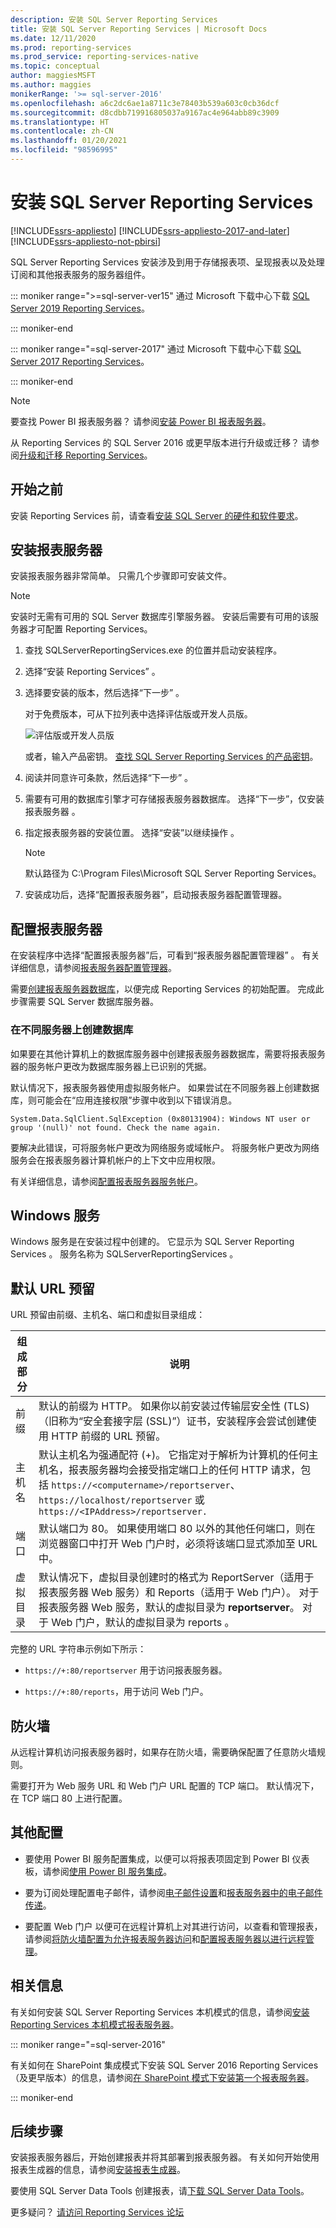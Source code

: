 ```yaml
---
description: 安装 SQL Server Reporting Services
title: 安装 SQL Server Reporting Services | Microsoft Docs
ms.date: 12/11/2020
ms.prod: reporting-services
ms.prod_service: reporting-services-native
ms.topic: conceptual
author: maggiesMSFT
ms.author: maggies
monikerRange: '>= sql-server-2016'
ms.openlocfilehash: a6c2dc6ae1a8711c3e78403b539a603c0cb36dcf
ms.sourcegitcommit: d8cdbb719916805037a9167ac4e964abb89c3909
ms.translationtype: HT
ms.contentlocale: zh-CN
ms.lasthandoff: 01/20/2021
ms.locfileid: "98596995"
---
```

# <a name="install-sql-server-reporting-services"></a>安装 SQL Server Reporting Services

[!INCLUDE[ssrs-appliesto](../../includes/ssrs-appliesto.md)] [!INCLUDE[ssrs-appliesto-2017-and-later](../../includes/ssrs-appliesto-2017-and-later.md)] [!INCLUDE[ssrs-appliesto-not-pbirsi](../../includes/ssrs-appliesto-not-pbirs.md)]

SQL Server Reporting Services 安装涉及到用于存储报表项、呈现报表以及处理订阅和其他报表服务的服务器组件。 

::: moniker range=">=sql-server-ver15"
通过 Microsoft 下载中心下载 [SQL Server 2019 Reporting Services](https://www.microsoft.com/download/details.aspx?id=100122)。

::: moniker-end

::: moniker range="=sql-server-2017"
通过 Microsoft 下载中心下载 [SQL Server 2017 Reporting Services](https://www.microsoft.com/download/details.aspx?id=55252)。

::: moniker-end

> [!NOTE]
> 要查找 Power BI 报表服务器？ 请参阅[安装 Power BI 报表服务器](https://powerbi.microsoft.com/documentation/reportserver-install-report-server/)。
> 
> 从 Reporting Services 的 SQL Server 2016 或更早版本进行升级或迁移？ 请参阅[升级和迁移 Reporting Services](upgrade-and-migrate-reporting-services.md)。

## <a name="before-you-begin"></a>开始之前

安装 Reporting Services 前，请查看[安装 SQL Server 的硬件和软件要求](../../sql-server/install/hardware-and-software-requirements-for-installing-sql-server.md)。

## <a name="install-your-report-server"></a>安装报表服务器

安装报表服务器非常简单。 只需几个步骤即可安装文件。

> [!NOTE]
> 安装时无需有可用的 SQL Server 数据库引擎服务器。 安装后需要有可用的该服务器才可配置 Reporting Services。

1. 查找 SQLServerReportingServices.exe 的位置并启动安装程序。

2. 选择“安装 Reporting Services”  。

3. 选择要安装的版本，然后选择“下一步”  。

    对于免费版本，可从下拉列表中选择评估版或开发人员版。

    ![评估版或开发人员版](media/install-reporting-services/report-server-install-edition-select.png)

    或者，输入产品密钥。 [查找 SQL Server Reporting Services 的产品密钥](find-reporting-services-product-key-ssrs.md)。

4. 阅读并同意许可条款，然后选择“下一步”  。

5. 需要有可用的数据库引擎才可存储报表服务器数据库。 选择“下一步”，仅安装报表服务器  。

6. 指定报表服务器的安装位置。 选择“安装”以继续操作  。

    > [!NOTE]
    > 默认路径为 C:\Program Files\Microsoft SQL Server Reporting Services。

7. 安装成功后，选择“配置报表服务器”，启动报表服务器配置管理器。

## <a name="configure-your-report-server"></a>配置报表服务器

在安装程序中选择“配置报表服务器”后，可看到“报表服务器配置管理器”   。 有关详细信息，请参阅[报表服务器配置管理器](reporting-services-configuration-manager-native-mode.md)。

需要[创建报表服务器数据库](ssrs-report-server-create-a-report-server-database.md)，以便完成 Reporting Services 的初始配置。 完成此步骤需要 SQL Server 数据库服务器。

### <a name="creating-a-database-on-a-different-server"></a>在不同服务器上创建数据库

如果要在其他计算机上的数据库服务器中创建报表服务器数据库，需要将报表服务器的服务帐户更改为数据库服务器上已识别的凭据。

默认情况下，报表服务器使用虚拟服务帐户。 如果尝试在不同服务器上创建数据库，则可能会在“应用连接权限”步骤中收到以下错误消息。

`System.Data.SqlClient.SqlException (0x80131904): Windows NT user or group '(null)' not found. Check the name again.`

要解决此错误，可将服务帐户更改为网络服务或域帐户。 将服务帐户更改为网络服务会在报表服务器计算机帐户的上下文中应用权限。

有关详细信息，请参阅[配置报表服务器服务帐户](configure-the-report-server-service-account-ssrs-configuration-manager.md)。

## <a name="windows-service"></a>Windows 服务

Windows 服务是在安装过程中创建的。 它显示为 SQL Server Reporting Services  。 服务名称为 SQLServerReportingServices  。

## <a name="default-url-reservations"></a>默认 URL 预留

URL 预留由前缀、主机名、端口和虚拟目录组成：

|组成部分|说明|
|----------|-----------------|
|前缀|默认的前缀为 HTTP。 如果你以前安装过传输层安全性 (TLS)（旧称为“安全套接字层 (SSL)”）证书，安装程序会尝试创建使用 HTTP 前缀的 URL 预留。|
|主机名|默认主机名为强通配符 (+)。 它指定对于解析为计算机的任何主机名，报表服务器均会接受指定端口上的任何 HTTP 请求，包括 `https://<computername>/reportserver`、`https://localhost/reportserver` 或 `https://<IPAddress>/reportserver.`|
|端口|默认端口为 80。 如果使用端口 80 以外的其他任何端口，则在浏览器窗口中打开 Web 门户时，必须将该端口显式添加至 URL 中。|
|虚拟目录|默认情况下，虚拟目录创建时的格式为 ReportServer（适用于报表服务器 Web 服务）和 Reports（适用于 Web 门户）。 对于报表服务器 Web 服务，默认的虚拟目录为 **reportserver**。 对于 Web 门户，默认的虚拟目录为 reports  。|

完整的 URL 字符串示例如下所示：

- `https://+:80/reportserver` 用于访问报表服务器。

- `https://+:80/reports`，用于访问 Web 门户。

## <a name="firewall"></a>防火墙

从远程计算机访问报表服务器时，如果存在防火墙，需要确保配置了任意防火墙规则。

需要打开为 Web 服务 URL 和 Web 门户 URL 配置的 TCP 端口。 默认情况下，在 TCP 端口 80 上进行配置。

## <a name="additional-configuration"></a>其他配置

- 要使用 Power BI 服务配置集成，以便可以将报表项固定到 Power BI 仪表板，请参阅[使用 Power BI 服务集成](power-bi-report-server-integration-configuration-manager.md)。

- 要为订阅处理配置电子邮件，请参阅[电子邮件设置](e-mail-settings-reporting-services-native-mode-configuration-manager.md)和[报表服务器中的电子邮件传递](../subscriptions/e-mail-delivery-in-reporting-services.md)。

- 要配置 Web 门户 以便可在远程计算机上对其进行访问，以查看和管理报表，请参阅[将防火墙配置为允许报表服务器访问](../report-server/configure-a-firewall-for-report-server-access.md)和[配置报表服务器以进行远程管理](../report-server/configure-a-report-server-for-remote-administration.md)。

## <a name="related-information"></a>相关信息

有关如何安装 SQL Server Reporting Services 本机模式的信息，请参阅[安装 Reporting Services 本机模式报表服务器](install-reporting-services-native-mode-report-server.md)。 

::: moniker range="=sql-server-2016"

有关如何在 SharePoint 集成模式下安装 SQL Server 2016 Reporting Services（及更早版本）的信息，请参阅[在 SharePoint 模式下安装第一个报表服务器](install-the-first-report-server-in-sharepoint-mode.md)。

::: moniker-end

## <a name="next-steps"></a>后续步骤

安装报表服务器后，开始创建报表并将其部署到报表服务器。 有关如何开始使用报表生成器的信息，请参阅[安装报表生成器](../../reporting-services/install-windows/install-report-builder.md)。

要使用 SQL Server Data Tools 创建报表，请[下载 SQL Server Data Tools](../../ssdt/download-sql-server-data-tools-ssdt.md)。

更多疑问？ [请访问 Reporting Services 论坛](https://go.microsoft.com/fwlink/?LinkId=620231)
